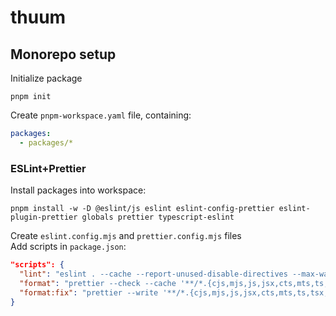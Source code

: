 # thuum

## Monorepo setup

Initialize package

```
pnpm init
```

Create `pnpm-workspace.yaml` file, containing:

```yaml
packages:
  - packages/*
```

### ESLint+Prettier

Install packages into workspace:

```
pnpm install -w -D @eslint/js eslint eslint-config-prettier eslint-plugin-prettier globals prettier typescript-eslint
```

Create `eslint.config.mjs` and `prettier.config.mjs` files  
Add scripts in `package.json`:

```json
"scripts": {
  "lint": "eslint . --cache --report-unused-disable-directives --max-warnings 0",
  "format": "prettier --check --cache '**/*.{cjs,mjs,js,jsx,cts,mts,ts,tsx,json}'",
  "format:fix": "prettier --write '**/*.{cjs,mjs,js,jsx,cts,mts,ts,tsx,json}'"
}
```
